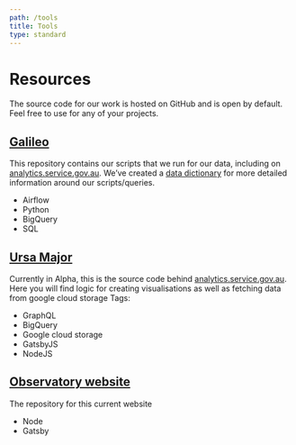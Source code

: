 ```yaml
---
path: /tools
title: Tools
type: standard
---
```


# Resources

The source code for our work is hosted on GitHub and is open by default. Feel free to use for any of your projects.

## [Galileo](https://github.com/govau/GAlileo)

This repository contains our scripts that we run for our data, including on <a href="https://analytics.service.gov.au">analytics.service.gov.au</a>. We’ve created a [data dictionary](https://github.com/govau/GAlileo/wiki/gov.au-Observatory-Data-Dictionary) for more detailed information around our scripts/queries.

<ul class="au-tag-list">
  <li><span class="au-tag">Airflow</span></li>
  <li><span class="au-tag">Python</span></li>
  <li><span class="au-tag">BigQuery</span></li>
  <li><span class="au-tag">SQL</span></li>
</ul>

## [Ursa Major](https://github.com/govau/ursa-major)

Currently in Alpha, this is the source code behind <a href="https://analytics.service.gov.au">analytics.service.gov.au</a>. Here you will find logic for creating visualisations as well as fetching data from google cloud storage
Tags:

<ul class="au-tag-list">
  <li><span class="au-tag">GraphQL</span></li>
  <li><span class="au-tag">BigQuery</span></li>
  <li><span class="au-tag">Google cloud storage</span></li>
  <li><span class="au-tag">GatsbyJS</span></li>
  <li><span class="au-tag">NodeJS</span></li>
</ul>

## [Observatory website](https://github.com/govau/observatory-website)

The repository for this current website

<ul class="au-tag-list">
  <li><span class="au-tag">Node</span></li>
  <li><span class="au-tag">Gatsby</span></li>
</ul>

